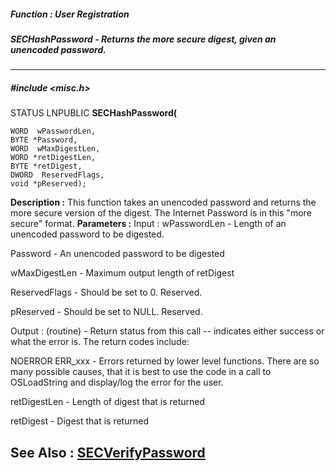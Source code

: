 ##### Function : User Registration
##### SECHashPassword - Returns the more secure digest, given an unencoded password. 
---
##### #include <misc.h>
STATUS LNPUBLIC **SECHashPassword(**

	WORD  wPasswordLen,
	BYTE *Password,
	WORD  wMaxDigestLen,
	WORD *retDigestLen,
	BYTE *retDigest,
	DWORD  ReservedFlags,
	void *pReserved);
**Description :**
This function takes an unencoded password and returns the more secure version 
of the digest. The Internet Password is in this "more secure" format.
**Parameters :**
Input :
wPasswordLen  -  Length of an unencoded password to be digested.

Password  -  An unencoded password to be digested

wMaxDigestLen  -  Maximum output length of retDigest

ReservedFlags  -  Should be set to 0. Reserved.

pReserved  -  Should be set to NULL. Reserved.

Output :
(routine)  -  Return status from this call -- indicates either success or what the error is. The return codes include:

NOERROR
ERR_xxx - Errors returned by lower level functions.  There are so many possible causes, that it is best to use the code in a call to OSLoadString and display/log the error for the user.


retDigestLen  -  Length of digest that is returned 

retDigest  -  Digest that is returned 

**See Also :**
[SECVerifyPassword](D:/md_files/SECVerifyPassword.md)
---
